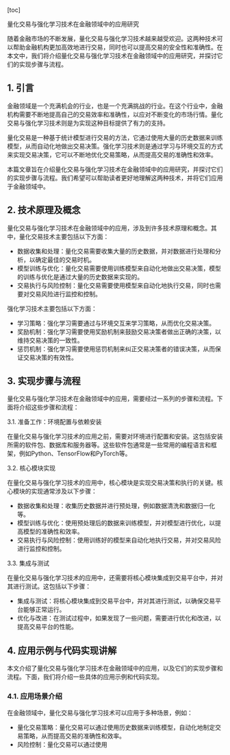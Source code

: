 
[toc]                    
                
                
量化交易与强化学习技术在金融领域中的应用研究

随着金融市场的不断发展，量化交易与强化学习技术越来越受欢迎。这两种技术可以帮助金融机构更加高效地进行交易，同时也可以提高交易的安全性和准确性。在本文中，我们将介绍量化交易与强化学习技术在金融领域中的应用研究，并探讨它们的实现步骤与流程。

## 1. 引言

金融领域是一个充满机会的行业，也是一个充满挑战的行业。在这个行业中，金融机构需要不断地提高自己的交易效率和准确性，以应对不断变化的市场行情。量化交易与强化学习技术则是为实现这种目标提供了有力的支持。

量化交易是一种基于统计模型进行交易的方法，它通过使用大量的历史数据来训练模型，从而自动化地做出交易决策。强化学习技术则是通过学习与环境交互的方式来实现交易决策，它可以不断地优化交易策略，从而提高交易的准确性和效率。

本篇文章旨在介绍量化交易与强化学习技术在金融领域中的应用研究，并探讨它们的实现步骤与流程。我们希望可以帮助读者更好地理解这两种技术，并将它们应用于金融领域中。

## 2. 技术原理及概念

量化交易与强化学习技术在金融领域中的应用，涉及到许多技术原理和概念。其中，量化交易技术主要包括以下方面：

- 数据收集和处理：量化交易需要收集大量的历史数据，并对数据进行处理和分析，以确定最佳的交易时机。
- 模型训练与优化：量化交易需要使用训练模型来自动化地做出交易决策，模型的训练与优化是通过大量的历史数据来实现的。
- 交易执行与风险控制：量化交易需要使用模型来自动化地执行交易，同时也需要对交易风险进行监控和控制。

强化学习技术主要包括以下方面：

- 学习策略：强化学习需要通过与环境交互来学习策略，从而优化交易决策。
- 奖励机制：强化学习需要使用奖励机制来鼓励交易决策者做出正确的决策，以维持交易决策的一致性。
- 惩罚机制：强化学习需要使用惩罚机制来纠正交易决策者的错误决策，从而保证交易决策的有效性。

## 3. 实现步骤与流程

量化交易与强化学习技术在金融领域中的应用，需要经过一系列的步骤和流程。下面将介绍这些步骤和流程：

3.1. 准备工作：环境配置与依赖安装

在量化交易与强化学习技术的应用之前，需要对环境进行配置和安装。这包括安装所需的软件包、数据库和服务器等。这些软件包通常是一些常用的编程语言和框架，例如Python、TensorFlow和PyTorch等。

3.2. 核心模块实现

在量化交易与强化学习技术的应用中，核心模块是实现交易决策和执行的关键。核心模块的实现通常涉及以下步骤：

- 数据收集和处理：收集历史数据并进行预处理，例如数据清洗和数据归一化等。
- 模型训练与优化：使用预处理后的数据来训练模型，并对模型进行优化，以提高模型的准确性和效率。
- 交易执行与风险控制：使用训练好的模型来自动化地执行交易，并对交易风险进行监控和控制。

3.3. 集成与测试

在量化交易与强化学习技术的应用中，还需要将核心模块集成到交易平台中，并对其进行测试。这包括以下步骤：

- 集成与测试：将核心模块集成到交易平台中，并对其进行测试，以确保交易平台能够正常运行。
- 优化与改进：在测试过程中，如果发现了一些问题，需要进行优化和改进，以提高交易平台的性能。

## 4. 应用示例与代码实现讲解

本文介绍了量化交易与强化学习技术在金融领域中的应用，以及它们的实现步骤和流程。下面，我们将介绍一些具体的应用示例和代码实现。

### 4.1. 应用场景介绍

在金融领域中，量化交易与强化学习技术可以应用于多种场景，例如：

- 量化交易策略：量化交易可以通过使用历史数据来训练模型，自动化地制定交易策略，从而提高交易的准确性和效率。
- 风险控制：量化交易可以通过使用

